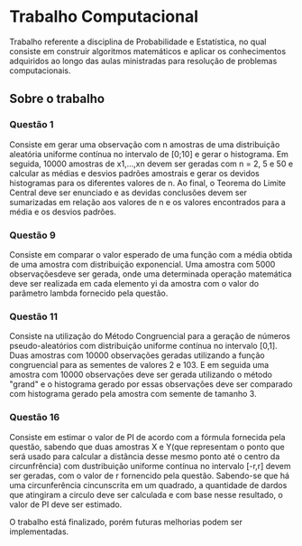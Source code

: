 # Trabalho Computacional
Trabalho referente a disciplina de Probabilidade e Estatística, no qual consiste em construir algoritmos matemáticos e aplicar os conhecimentos adquiridos ao longo das aulas ministradas para resolução de problemas computacionais.

## Sobre o trabalho

### Questão 1
Consiste em gerar uma observação com n amostras de uma distribuição aleatória uniforme contínua no intervalo de [0;10] e gerar o histograma.
Em seguida, 10000 amostras de x1,...,xn devem ser geradas com n = 2, 5 e 50 e calcular as médias e desvios padrões amostrais e gerar os devidos histogramas para os diferentes valores de n.
Ao final, o Teorema do Limite Central deve ser enunciado e as devidas conclusões devem ser sumarizadas em relação aos valores de n e os valores encontrados para a média e os desvios padrões.

### Questão 9
Consiste em comparar o valor esperado de uma função com a média obtida de uma amostra com distribuição exponencial. Uma amostra com 5000 observaçõesdeve ser gerada, onde uma determinada operação matemática deve ser realizada em cada elemento yi da amostra com o valor do parâmetro lambda fornecido pela questão.

### Questão 11
Consiste na utilização do Método Congruencial para a geração de números pseudo-aleatórios com distribuição uniforme contínua no intervalo [0,1].
Duas amostras com 10000 observações geradas utilizando a função congruencial para as sementes de valores 2 e 103.
E em seguida uma amostra com 10000 observações deve ser gerada utilizando o método "grand" e o histograma gerado por essas observações deve ser comparado com histograma gerado pela amostra com semente de tamanho 3.

### Questão 16
Consiste em estimar o valor de PI de acordo com a fórmula fornecida pela questão, sabendo que duas amostras X e Y(que representam o ponto que será usado para calcular a distância desse mesmo ponto até o centro da circunfrência) com dustribuição uniforme contínua no intervalo [-r,r] devem ser geradas, com o valor de r fornencido pela questão. 
Sabendo-se que há uma circunferência cincunscrita em um quadrado, a quantidade de dardos que atingiram a circulo deve ser calculada e com base nesse resultado, o valor de PI deve ser estimado.

O trabalho está finalizado, porém futuras melhorias podem ser implementadas.
